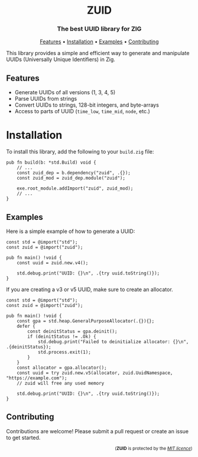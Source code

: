 <h1 align="center">ZUID</h1>
<h3 align="center">The best UUID library for ZIG</h3>

<p align="center">
  <a href="#features">Features</a> •
  <a href="#installation">Installation</a> •
  <a href="#examples">Examples</a> •
  <a href="#contributing">Contributing</a>
</p>

This library provides a simple and efficient way to generate and manipulate UUIDs (Universally Unique Identifiers) in Zig.


## Features
- Generate UUIDs of all versions (1, 3, 4, 5)
- Parse UUIDs from strings
- Convert UUIDs to strings, 128-bit integers, and byte-arrays
- Access to parts of UUID (`time_low`, `time_mid`, `node`, etc.)

# Installation
To install this library, add the following to your `build.zig` file:
```zig
pub fn build(b: *std.Build) void {
    // ...
    const zuid_dep = b.dependency("zuid", .{});
    const zuid_mod = zuid_dep.module("zuid");

    exe.root_module.addImport("zuid", zuid_mod);
    // ...
}
```

## Examples
Here is a simple example of how to generate a UUID:
```zig
const std = @import("std");
const zuid = @import("zuid");

pub fn main() !void {
    const uuid = zuid.new.v4();

    std.debug.print("UUID: {}\n", .{try uuid.toString()});
}
```
If you are creating a v3 or v5 UUID, make sure to create an allocator.
```zig
const std = @import("std");
const zuid = @import("zuid");

pub fn main() !void {
    const gpa = std.heap.GeneralPurposeAllocator(.{}){};
    defer {
        const deinitStatus = gpa.deinit();
        if (deinitStatus != .Ok) {
            std.debug.print("Failed to deinitialize allocator: {}\n", .{deinitStatus});
            std.process.exit(1);
        }
    }
    const allocator = gpa.allocator();
    const uuid = try zuid.new.v5(allocator, zuid.UuidNamespace, "https://example.com");
    // zuid will free any used memory

    std.debug.print("UUID: {}\n", .{try uuid.toString()});
}
```

## Contributing
Contributions are welcome! Please submit a pull request or create an issue to get started.

<p align="right">
<sub>(<b>ZUID</b> is protected by the <a href="https://github.com/keithbrown39423/zuid/blob/main/LICENSE"><i>MIT licence</i></a>)</sub>
</p>